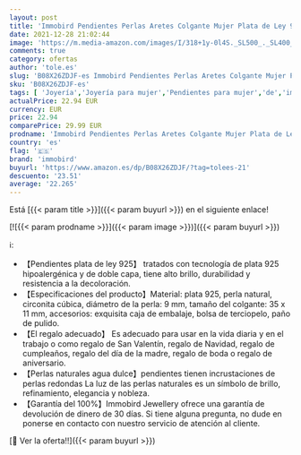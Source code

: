 ```yaml
---
layout: post
title: 'Immobird Pendientes Perlas Aretes Colgante Mujer Plata de Ley 925 Con Circonita Para Regalos Navidad San Valentín Día De La Madre'
date: 2021-12-28 21:02:44
image: 'https://m.media-amazon.com/images/I/318+1y-0l4S._SL500_._SL400_.jpg'
comments: true
category: ofertas
author: 'tole.es'
slug: 'B08X26ZDJF-es Immobird Pendientes Perlas Aretes Colgante Mujer Plata de...'
sku: 'B08X26ZDJF-es'
tags: [ 'Joyería','Joyería para mujer','Pendientes para mujer','de','immobird','ley','navidad','plata', ]
actualPrice: 22.94 EUR
currency: EUR
price: 22.94
comparePrice: 29.99 EUR
prodname: 'Immobird Pendientes Perlas Aretes Colgante Mujer Plata de Ley 925 Con Circonita Para Regalos Navidad San Valentín Día De La Madre'
country: 'es'
flag: '🇪🇸'
brand: 'immobird'
buyurl: 'https://www.amazon.es/dp/B08X26ZDJF/?tag=tolees-21'
descuento: '23.51'
average: '22.265'
---
```


Está [{{< param title >}}]({{< param buyurl >}}) en el siguiente enlace!

[![{{< param prodname >}}]({{< param image >}})]({{< param buyurl >}})

ℹ️:

- 【Pendientes plata de ley 925】 tratados con tecnología de plata 925 hipoalergénica y de doble capa, tiene alto brillo, durabilidad y resistencia a la decoloración.
- 【Especificaciones del producto】Material: plata 925, perla natural, circonita cúbica, diámetro de la perla: 9 mm, tamaño del colgante: 35 x 11 mm, accesorios: exquisita caja de embalaje, bolsa de terciopelo, paño de pulido.
- 【El regalo adecuado】 Es adecuado para usar en la vida diaria y en el trabajo o como regalo de San Valentín, regalo de Navidad, regalo de cumpleaños, regalo del día de la madre, regalo de boda o regalo de aniversario.
- 【Perlas naturales agua dulce】pendientes tienen incrustaciones de perlas redondas La luz de las perlas naturales es un símbolo de brillo, refinamiento, elegancia y nobleza.
- 【Garantía del 100%】Immobird Jewellery ofrece una garantía de devolución de dinero de 30 días. Si tiene alguna pregunta, no dude en ponerse en contacto con nuestro servicio de atención al cliente.

[🛒 Ver la oferta!!]({{< param buyurl >}})
